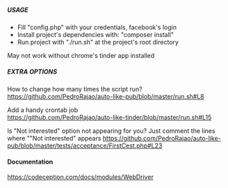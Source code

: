 ##### USAGE
- Fill "config.php" with your credentials, facebook's login
- Install project's dependencies with: "composer install"
- Run project with  "./run.sh" at the project's root directory

May not work without chrome's tinder app installed

##### EXTRA OPTIONS
How to change how many times the script run? <br>
https://github.com/PedroRajao/auto-like-pub/blob/master/run.sh#L8

Add a handy crontab job <br>
https://github.com/PedroRajao/auto-like-tinder/blob/master/run.sh#L15

Is "Not interested" option not appearing for you?
Just comment the lines where ""Not interested" appears
https://github.com/PedroRajao/auto-like-pub/blob/master/tests/acceptance/FirstCest.php#L23

#### Documentation
https://codeception.com/docs/modules/WebDriver
